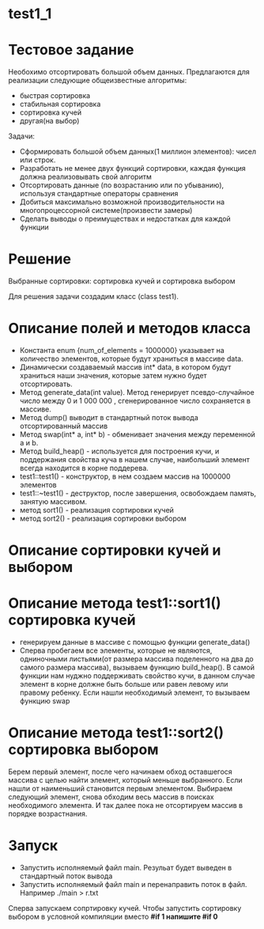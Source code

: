 # test1_1
# Тестовое задание

Необохимо отсортировать большой объем данных.
Предлагаются для реализации следующие общеизвестные алгоритмы:

  - быстрая сортировка
  - стабильная сортировка
  - сортировка кучей
  - другая(на выбор)

Задачи:

  - Сформировать большой объем данных(1 миллион элементов): чисел или строк.
  - Разработать не менее двух функций сортировки, каждая функция должна реализовывать свой алгоритм
  - Отсортировать данные (по возрастанию или по убыванию), используя стандартные операторы сравнения
  - Добиться максимально возможной производительности на многопроцессорной системе(произвести замеры)
  - Сделать выводы о преимуществах и недостатках для каждой функции

# Решение
Выбранные сортировки: сортировка кучей и сортировка выбором

Для решения задачи создадим класс (class test1). 
# Описание полей и методов класса
  - Константа enum {num_of_elements = 1000000} указывает на количество элементов, которые будут храниться в массиве data.
  - Динамически создаваемый массив int* data, в котором будут храниться наши значения, которые затем нужно будет отсортировать.
  - Метод generate_data(int value). Метод генерирует псевдо-случайное число между 0 и 1 000 000 , сгенерированное число сохраняется в массиве.
  - Метод dump() выводит в стандартный поток вывода отсортированный массив
  - Метод swap(int* a, int* b) - обменивает значения между переменной а и b.
  - Метод build_heap() - используется для построения кучи, и поддержания свойства куча в нашем случае, наибольший элемент всегда находится в корне поддерева.
  - test1::test1() - конструктор, в нем создаем массив на 1000000 элементов
  - test1::~test1() - деструктор, после завершения, освобождаем память, занятую массивом.
  - метод sort1() - реализация сортировки кучей
  - метод sort2() - реализация сортировки выбором


# Описание сортировки кучей и выбором

# Описание метода test1::sort1() сортировка кучей

- генерируем данные в массиве с помощью функции generate_data()
- Сперва пробегаем все элементы, которые не являются, одниночными листьями(от размера массива поделенного на два до самого размера массива), вызываем функцию build_heap(). В самой функции нам нуджно поддерживать свойство кучи, в данном случае элемент в корне должне быть больше или равен левому или правому ребенку. Если нашли необходимый элемент, то вызываем функцию swap

# Описание метода test1::sort2() сортировка выбором

 Берем первый элемент, после чего начинаем обход оставшегося массива с целью найти элемент, который меньше выбранного. Если нашли от наименьший становится первым элементом. Выбираем следующий элемент, снова обходим весь массив в поисках необходимого элемента. И так далее пока не отсортируем массив в порядке возрастнания.

 # Запуск
 - Запустить исполняемый файл main. Резульат будет выведен в стандартный поток вывода
 - Запустить исполняемый файл main и перенаправить поток в файл. Например ./main > r.txt

Сперва запускаем сопртировку кучей. Чтобы запустить сортировку выбором в условной компиляции вместо **#if 1 напишите #if 0** 

